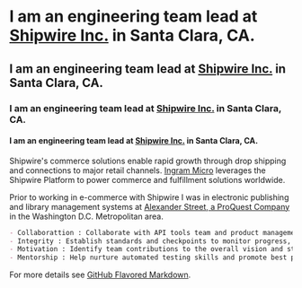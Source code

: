 # I am an engineering team lead at <a href="https://shipwire.com/">Shipwire Inc.</a> in Santa Clara, CA.
## I am an engineering team lead at <a href="https://shipwire.com/">Shipwire Inc.</a> in Santa Clara, CA.
### I am an engineering team lead at <a href="https://shipwire.com/">Shipwire Inc.</a> in Santa Clara, CA.
#### I am an engineering team lead at <a href="https://shipwire.com/">Shipwire Inc.</a> in Santa Clara, CA.

Shipwire's commerce solutions enable rapid growth through drop shipping and connections to major retail channels.
<a href="https://www.ingrammicroservices.com/">Ingram Micro</a> leverages the Shipwire Platform to power commerce and fulfillment solutions worldwide.

Prior to working in e-commerce with Shipwire I was in electronic publishing and library management systems at <a href="https://alexanderstreet.com/">Alexander Street, a ProQuest Company</a> in the Washington D.C. Metropolitan area.

```markdown
- Collaborattion : Collaborate with API tools team and product management to develop quarterly team roadmap.
- Integrity : Establish standards and checkpoints to monitor progress, communicate updates, keep self and others accountable.
- Motivation : Identify team contributions to the overall vision and strategy of the organization.
- Mentorship : Help nurture automated testing skills and promote best practices related to code reviews, regression testing, agile scrum activities within the team.
```

For more details see [GitHub Flavored Markdown](https://guides.github.com/features/mastering-markdown/).

